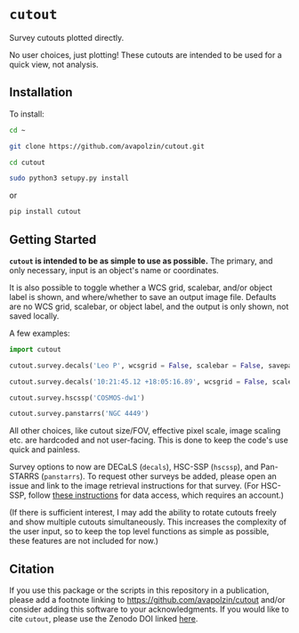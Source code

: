 # `cutout`
Survey cutouts plotted directly. 

No user choices, just plotting! These cutouts are intended to be used for a quick view, not analysis.

## Installation

To install:
```bash
cd ~

git clone https://github.com/avapolzin/cutout.git

cd cutout

sudo python3 setupy.py install

````
or 
```bash
pip install cutout
```

## Getting Started

**`cutout` is intended to be as simple to use as possible.** The primary, and only necessary, input is an object's name or coordinates. 

It is also possible to toggle whether a WCS grid, scalebar, and/or object label is shown, and where/whether to save an output image file. Defaults are no WCS grid, scalebar, or object label, and the output is only shown, not saved locally.

A few examples:
```python
import cutout

cutout.survey.decals('Leo P', wcsgrid = False, scalebar = False, savepath = 'leop_cutout.png', labelimg = True)

cutout.survey.decals('10:21:45.12 +18:05:16.89', wcsgrid = False, scalebar = False, savepath = 'leop_cutout.png')

cutout.survey.hscssp('COSMOS-dw1')

cutout.survey.panstarrs('NGC 4449')
```

All other choices, like cutout size/FOV, effective pixel scale, image scaling etc. are hardcoded and not user-facing. This is done to keep the code's use quick and painless.

Survey options to now are DECaLS (`decals`), HSC-SSP (`hscssp`), and Pan-STARRS (`panstarrs`). To request other surveys be added, please open an issue and link to the image retrieval instructions for that survey. (For HSC-SSP, follow [these instructions](https://github.com/dr-guangtou/unagi/blob/master/demo/demo_hsc_config.ipynb) for data access, which requires an account.)

(If there is sufficient interest, I may add the ability to rotate cutouts freely and show multiple cutouts simultaneously. This increases the complexity of the user input, so to keep the top level functions as simple as possible, these features are not included for now.)

## Citation

If you use this package or the scripts in this repository in a publication, please add a footnote linking to https://github.com/avapolzin/cutout and/or consider adding this software to your acknowledgments. If you would like to cite `cutout`, please use the Zenodo DOI linked [here]().